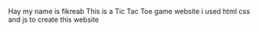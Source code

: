 Hay my name is fikreab
This is a Tic Tac Toe game website
i used html css and js to create this website
